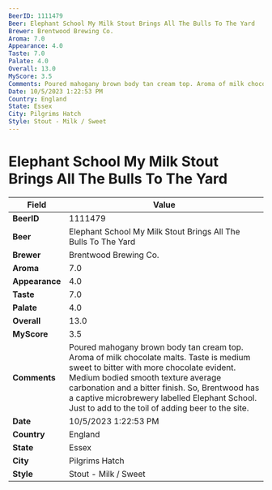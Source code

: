 ```yaml
---
BeerID: 1111479
Beer: Elephant School My Milk Stout Brings All The Bulls To The Yard
Brewer: Brentwood Brewing Co.
Aroma: 7.0
Appearance: 4.0
Taste: 7.0
Palate: 4.0
Overall: 13.0
MyScore: 3.5
Comments: Poured mahogany brown body tan cream top. Aroma of milk chocolate malts. Taste is medium sweet to bitter with more chocolate evident. Medium bodied smooth texture average carbonation and a bitter finish. So, Brentwood has a captive microbrewery labelled Elephant School. Just to add to the toil of adding beer to the site.
Date: 10/5/2023 1:22:53 PM
Country: England
State: Essex
City: Pilgrims Hatch
Style: Stout - Milk / Sweet
---
```


# Elephant School My Milk Stout Brings All The Bulls To The Yard

| Field         | Value |
|---------------|-------|
| **BeerID** | 1111479 |
| **Beer** | Elephant School My Milk Stout Brings All The Bulls To The Yard |
| **Brewer** | Brentwood Brewing Co. |
| **Aroma** | 7.0 |
| **Appearance** | 4.0 |
| **Taste** | 7.0 |
| **Palate** | 4.0 |
| **Overall** | 13.0 |
| **MyScore** | 3.5 |
| **Comments** | Poured mahogany brown body tan cream top. Aroma of milk chocolate malts. Taste is medium sweet to bitter with more chocolate evident. Medium bodied smooth texture average carbonation and a bitter finish. So, Brentwood has a captive microbrewery labelled Elephant School. Just to add to the toil of adding beer to the site. |
| **Date** | 10/5/2023 1:22:53 PM |
| **Country** | England |
| **State** | Essex |
| **City** | Pilgrims Hatch |
| **Style** | Stout - Milk / Sweet |
